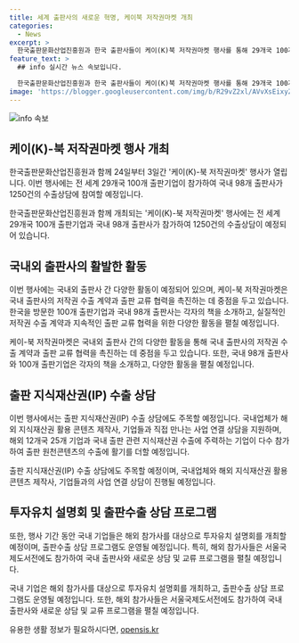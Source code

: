 ```yaml
---
title: 세계 출판사의 새로운 혁명, 케이북 저작권마켓 개최
categories:
  - News
excerpt: >
  한국출판문화산업진흥원과 한국 출판사들이 케이(K)북 저작권마켓 행사를 통해 29개국 100개 출판기업과 1250건의 수출상담을 진행한다. 이로써 국내 출판사의 저작권 수출과 교류가 활발히 이뤄지며, 지식재산권(IP) 수출 상담과 투자유치 설명회도 예정되어 있다. 이번 행사를 통해 국내 출판 콘텐츠의 해외시장 개척이 가속화될 것으로 기대된다.
feature_text: >
  ## info 실시간 뉴스 속보입니다.

  한국출판문화산업진흥원과 한국 출판사들이 케이(K)북 저작권마켓 행사를 통해 29개국 100개 출판기업과 1250건의 수출상담을 진행한다. 이로써 국내 출판사의 저작권 수출과 교류가 활발히 이뤄지며, 지식재산권(IP) 수출 상담과 투자유치 설명회도 예정되어 있다. 이번 행사를 통해 국내 출판 콘텐츠의 해외시장 개척이 가속화될 것으로 기대된다.
image: 'https://blogger.googleusercontent.com/img/b/R29vZ2xl/AVvXsEixyZcFfHzMRdzZMjFBmAUKJYCLCGyLL1o632UiGVXcaFdKo_bkvkuCioo0uUKlGfBVcT3P84aROyZIXSBEx3Aw5nCQ3pTgDom1WDC4m8eifvWiAmWEEVb4x6G_l8C0QH225ldMjyaFvpxGEBGNO37VmDTDMHGhJPq73UglMfDca1-0aw/s1600/blogspot.png'
---
```


<p><img src="https://blogger.googleusercontent.com/img/b/R29vZ2xl/AVvXsEixyZcFfHzMRdzZMjFBmAUKJYCLCGyLL1o632UiGVXcaFdKo_bkvkuCioo0uUKlGfBVcT3P84aROyZIXSBEx3Aw5nCQ3pTgDom1WDC4m8eifvWiAmWEEVb4x6G_l8C0QH225ldMjyaFvpxGEBGNO37VmDTDMHGhJPq73UglMfDca1-0aw/s1600/blogspot.png" alt="info 속보" /></p>

<h2 data-ke-size="size26">케이(K)-북 저작권마켓 행사 개최</h2>

<p>한국출판문화산업진흥원과 함께 24일부터 3일간 '케이(K)-북 저작권마켓' 행사가 열립니다. 이번 행사에는 전 세계 29개국 100개 출판기업이 참가하여 국내 98개 출판사가 1250건의 수출상담에 참여할 예정입니다.</p>

<p data-ke-size="size16">한국출판문화산업진흥원과 함께 개최되는 '케이(K)-북 저작권마켓' 행사에는 전 세계 29개국 100개 출판기업과 국내 98개 출판사가 참가하여 1250건의 수출상담이 예정되어 있습니다.</p>

<h2 data-ke-size="size26">국내외 출판사의 활발한 활동</h2>

<p>이번 행사에는 국내외 출판사 간 다양한 활동이 예정되어 있으며, 케이-북 저작권마켓은 국내 출판사의 저작권 수출 계약과 출판 교류 협력을 촉진하는 데 중점을 두고 있습니다. 한국을 방문한 100개 출판기업과 국내 98개 출판사는 각자의 책을 소개하고, 실질적인 저작권 수출 계약과 지속적인 출판 교류 협력을 위한 다양한 활동을 펼칠 예정입니다.</p>

<p data-ke-size="size16">케이-북 저작권마켓은 국내외 출판사 간의 다양한 활동을 통해 국내 출판사의 저작권 수출 계약과 출판 교류 협력을 촉진하는 데 중점을 두고 있습니다. 또한, 국내 98개 출판사와 100개 출판기업은 각자의 책을 소개하고, 다양한 활동을 펼칠 예정입니다.</p>

<h2 data-ke-size="size26">출판 지식재산권(IP) 수출 상담</h2>

<p>이번 행사에서는 출판 지식재산권(IP) 수출 상담에도 주목할 예정입니다. 국내업체가 해외 지식재산권 활용 콘텐츠 제작사, 기업들과 직접 만나는 사업 연결 상담을 지원하며, 해외 12개국 25개 기업과 국내 출판 관련 지식재산권 수출에 주력하는 기업이 다수 참가하여 출판 원천콘텐츠의 수출에 활기를 더할 예정입니다.</p>

<p data-ke-size="size16">출판 지식재산권(IP) 수출 상담에도 주목할 예정이며, 국내업체와 해외 지식재산권 활용 콘텐츠 제작사, 기업들과의 사업 연결 상담이 진행될 예정입니다.</p>

<h2 data-ke-size="size26">투자유치 설명회 및 출판수출 상담 프로그램</h2>

<p>또한, 행사 기간 동안 국내 기업들은 해외 참가사를 대상으로 투자유치 설명회를 개최할 예정이며, 출판수출 상담 프로그램도 운영될 예정입니다. 특히, 해외 참가사들은 서울국제도서전에도 참가하여 국내 출판사와 새로운 상담 및 교류 프로그램을 펼칠 예정입니다.</p>

<p data-ke-size="size16">국내 기업은 해외 참가사를 대상으로 투자유치 설명회를 개최하고, 출판수출 상담 프로그램도 운영될 예정입니다. 또한, 해외 참가사들은 서울국제도서전에도 참가하여 국내 출판사와 새로운 상담 및 교류 프로그램을 펼칠 예정입니다.</p>
유용한 생활 정보가 필요하시다면, <a href="https://opensis.kr" rel="dofollow">opensis.kr</a>


